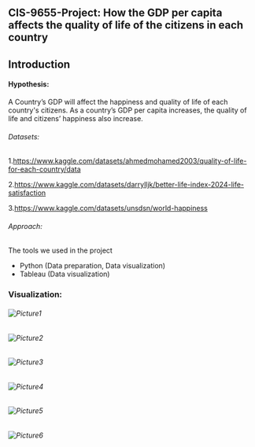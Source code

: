 ## CIS-9655-Project: How the GDP per capita affects the quality of life of the citizens in each country
## Introduction
#### Hypothesis: 
A Country’s GDP will affect the happiness and quality of life of each country's citizens. As a country’s GDP per capita increases, the quality of life and citizens’ happiness also increase.

###### Datasets:
1.https://www.kaggle.com/datasets/ahmedmohamed2003/quality-of-life-for-each-country/data

2.https://www.kaggle.com/datasets/darrylljk/better-life-index-2024-life-satisfaction

3.https://www.kaggle.com/datasets/unsdsn/world-happiness

###### Approach:
The tools we used in the project
- Python (Data preparation, Data visualization)
- Tableau (Data visualization)

### Visualization:

###### ![Picture1](https://github.com/user-attachments/assets/5021d51d-8fd5-4564-b985-ae43f98b0a42)

###### ![Picture2](https://github.com/user-attachments/assets/065031e8-eb13-43c2-90b0-d80bb1fc06db)

###### ![Picture3](https://github.com/user-attachments/assets/468eaaff-8995-420c-8dd7-d08531e1c4b3)

###### ![Picture4](https://github.com/user-attachments/assets/f12e539d-72c2-4bcc-b4bd-8bcb28aa6f6c)

###### ![Picture5](https://github.com/user-attachments/assets/af7d526e-1940-4182-bd02-f7a5da55fc37)

###### ![Picture6](https://github.com/user-attachments/assets/04eb71d7-444d-4b59-9fa4-58495f5eabe6)


